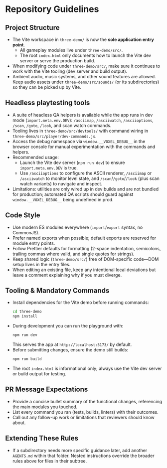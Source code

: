 # Repository Guidelines

## Project Structure
- The Vite workspace in `three-demo/` is now the **sole application entry point**.
  - All gameplay modules live under `three-demo/src/`.
  - The root `index.html` only documents how to launch the Vite dev server or serve the production build.
- When modifying code under `three-demo/src/`, make sure it continues to work with the Vite tooling (dev server and build output).
- Ambient audio, music systems, and other sound features are allowed. Keep audio assets under `three-demo/src/sounds/` (or its subdirectories) so they can be picked up by Vite.

## Headless playtesting tools
- A suite of headless QA helpers is available while the app runs in dev mode (`import.meta.env.DEV`): `/asciimap`, `/asciiwatch`, `/asciioptions`, `/scan`, `/goto`, `/look`, and scan watch commands.
- Tooling lives in `three-demo/src/devtools/` with command wiring in `three-demo/src/player/dev-commands.js`.
- Access the debug namespace via `window.__VOXEL_DEBUG__` in the browser console for manual experimentation with the commands and helpers.
- Recommended usage:
  - Launch the Vite dev server (`npm run dev`) to ensure `import.meta.env.DEV` is true.
  - Use `/asciioptions` to configure the ASCII renderer, `/asciimap` or `/asciiwatch` to monitor level state, and `/scan`/`/goto`/`/look` (plus scan watch variants) to navigate and inspect.
- Limitations: utilities are only wired up in dev builds and are not bundled for production; automated QA scripts should guard against `window.__VOXEL_DEBUG__` being undefined in prod.

## Code Style
- Use modern ES modules everywhere (`import`/`export` syntax, no CommonJS).
- Prefer named exports when possible; default exports are reserved for module entry points.
- Follow Prettier defaults for formatting (2-space indentation, semicolons, trailing commas where valid, and single quotes for strings).
- Keep shared logic (`three-demo/src/`) free of DOM-specific code—DOM setup lives in the entry files.
- When editing an existing file, keep any intentional local deviations but leave a comment explaining why if you must diverge.

## Tooling & Mandatory Commands
- Install dependencies for the Vite demo before running commands:
  ```sh
  cd three-demo
  npm install
  ```
- During development you can run the playground with:
  ```sh
  npm run dev
  ```
  This serves the app at `http://localhost:5173/` by default.
- Before submitting changes, ensure the demo still builds:
  ```sh
  npm run build
  ```
- The root `index.html` is informational only; always use the Vite dev server or build output for testing.

## PR Message Expectations
- Provide a concise bullet summary of the functional changes, referencing the main modules you touched.
- List every command you ran (tests, builds, linters) with their outcomes.
- Call out any follow-up work or limitations that reviewers should know about.

## Extending These Rules
- If a subdirectory needs more specific guidance later, add another `AGENTS.md` within that folder. Nested instructions override the broader rules above for files in their subtree.
